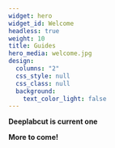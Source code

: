 ```yaml
---
widget: hero
widget_id: Welcome
headless: true
weight: 10
title: Guides
hero_media: welcome.jpg
design:
  columns: "2"
  css_style: null
  css_class: null
  background:
    text_color_light: false
---
```

<b>

Deeplabcut is current one

More to come!